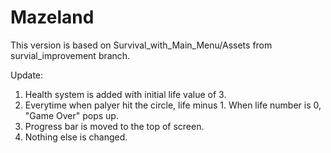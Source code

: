 # Mazeland

This version is based on Survival_with_Main_Menu/Assets from survial_improvement branch.

Update:
1. Health system is added with initial life value of 3.
2. Everytime when palyer hit the circle, life minus 1. When life number is 0, "Game Over" pops up.
3. Progress bar is moved to the top of screen.
4. Nothing else is changed.
